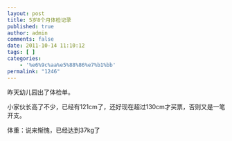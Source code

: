 ```yaml
---
layout: post
title: 5岁8个月体检记录
published: true
author: admin
comments: false
date: 2011-10-14 11:10:12
tags: [ ]
categories:
    - '%e6%9c%aa%e5%88%86%e7%b1%bb'
permalink: "1246"
---
```

昨天幼儿园出了体检单。
  
小家伙长高了不少，已经有121cm了，还好现在超过130cm才买票，否则又是一笔开支。
  
体重：说来惭愧，已经达到37kg了